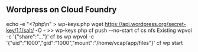 ## Wordpress on Cloud Foundry

echo -e "<?php\n" > wp-keys.php
wget https://api.wordpress.org/secret-key/1.1/salt/ -O - >> wp-keys.php
cf push --no-start
cf cs nfs Existing wpvol -c '{\"share\":\"...\"}'
cf bs wp wpvol -c '{\"uid\":\"1000\",\"gid\":\"1000\",\"mount\":\"/home/vcap/app/files\"}'
cf wp start